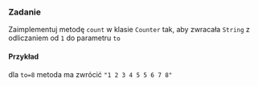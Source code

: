 ### Zadanie

Zaimplementuj metodę `count` w klasie `Counter` tak,
aby zwracała `String` z odliczaniem od `1` do
parametru `to`

#### Przykład
dla `to=8` metoda ma zwrócić `"1 2 3 4 5 5 6 7 8"`
